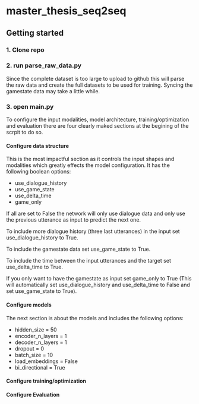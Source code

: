 # master_thesis_seq2seq

## Getting started

### 1. Clone repo

### 2. run parse_raw_data.py

Since the complete dataset is too large to upload to github this will parse		
the raw data and create the full datasets to be used for training. Syncing the gamestate data may take a little while. 

### 3. open main.py


To configure the input modalities, model architecture, training/optimization and evaluation there are four clearly maked sections at the begining of the scrpit to do so.

#### Configure data structure
This is the most impactful section as it controls the input shapes and modalities which greatly effects the model configuration. It has the following boolean options:

- use_dialogue_history
- use_game_state 
- use_delta_time 
- game_only 

If all are set to False the network will only use dialogue data and only use the previous utterance as input to predict the next one.

To include more dialogue history (three last utterances) in the input set use_dialogue_history to True.

To include the gamestate data set use_game_state to True. 

To include the time between the input utterances and the target set use_delta_time to True. 

If you only want to have the gamestate as input set game_only to True (This will automatically set use_dialogue_history and use_delta_time to False and set use_game_state to True).


#### Configure models
The next section is about the models and includes the following options:

- hidden_size = 50
- encoder_n_layers = 1
- decoder_n_layers = 1
- dropout = 0
- batch_size = 10
- load_embeddings = False     
- bi_directional = True 

#### Configure training/optimization
#### Configure Evaluation
